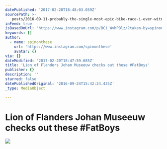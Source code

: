 ```yaml
---
datePublished: '2017-02-20T18:48:03.059Z'
sourcePath: >-
  _posts/2016-09-11-probably-the-single-most-epic-bike-race-i-ever-witnessed-was.md
inFeed: true
isBasedOnUrl: 'https://www.instagram.com/p/BCi_WvhPBlz/?taken-by=spinonthese'
keywords: []
author:
  - name: spinonthese
    url: 'https://www.instagram.com/spinonthese'
    avatar: {}
via: {}
dateModified: '2017-02-20T18:47:59.685Z'
title: 'Lion of Flanders Johan Museeuw checks out these #FatBoys'
publisher: {}
description: ''
starred: false
datePublishedOriginal: '2016-09-24T15:42:24.435Z'
_type: MediaObject

---
```

# Lion of Flanders Johan Museeuw checks out these \#FatBoys
![](https://s3-us-west-2.amazonaws.com/the-grid-img/p/4e44bda246d857976bc6908ea31fa4f89f499fdb.jpg)